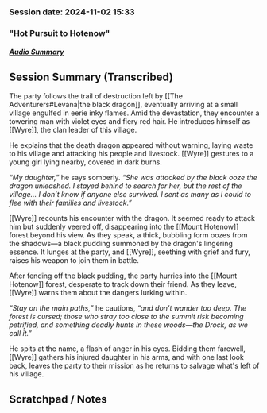 ### Session date: 2024-11-02 15:33 
### "Hot Pursuit to Hotenow"
##### [Audio Summary](https://www.dropbox.com/scl/fo/lqiia8ky3y57lpmpchwis/ALKEXb6Zkp1R1a6j1cpnBjA?e=1&preview=Chapter+17+Hot+Pursuit+to+Hotenow.mp4&rlkey=b50tqk3d9bm35izfufqcpmind&st=zn4expyd&dl=0)

## Session Summary (Transcribed)

The party follows the trail of destruction left by [[The Adventurers#Levana|the black dragon]], eventually arriving at a small village engulfed in eerie inky flames. Amid the devastation, they encounter a towering man with violet eyes and fiery red hair. He introduces himself as [[Wyre]], the clan leader of this village.

He explains that the death dragon appeared without warning, laying waste to his village and attacking his people and livestock. [[Wyre]] gestures to a young girl lying nearby, covered in dark burns. 

_“My daughter,”_ he says somberly. _“She was attacked by the black ooze the dragon unleashed. I stayed behind to search for her, but the rest of the village... I don’t know if anyone else survived. I sent as many as I could to flee with their families and livestock.”_

[[Wyre]] recounts his encounter with the dragon. It seemed ready to attack him but suddenly veered off, disappearing into the [[Mount Hotenow]] forest beyond his view. As they speak, a thick, bubbling form oozes from the shadows—a black pudding summoned by the dragon's lingering essence. It lunges at the party, and [[Wyre]], seething with grief and fury, raises his weapon to join them in battle.

After fending off the black pudding, the party hurries into the [[Mount Hotenow]] forest, desperate to track down their friend. As they leave, [[Wyre]] warns them about the dangers lurking within. 

_“Stay on the main paths,”_ he cautions, _“and don’t wander too deep. The forest is cursed; those who stray too close to the summit risk becoming petrified, and something deadly hunts in these woods—the Drock, as we call it.”_

He spits at the name, a flash of anger in his eyes. Bidding them farewell, [[Wyre]] gathers his injured daughter in his arms, and with one last look back, leaves the party to their mission as he returns to salvage what's left of his village.

## Scratchpad / Notes

